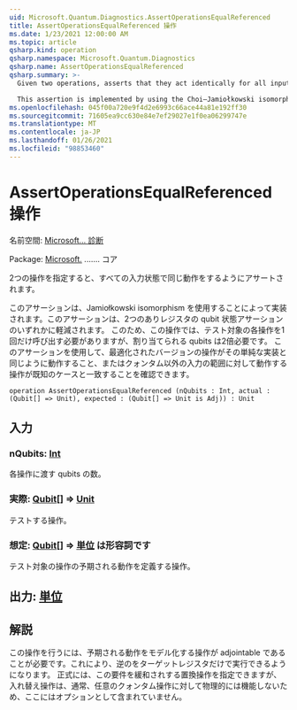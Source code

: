 ```yaml
---
uid: Microsoft.Quantum.Diagnostics.AssertOperationsEqualReferenced
title: AssertOperationsEqualReferenced 操作
ms.date: 1/23/2021 12:00:00 AM
ms.topic: article
qsharp.kind: operation
qsharp.namespace: Microsoft.Quantum.Diagnostics
qsharp.name: AssertOperationsEqualReferenced
qsharp.summary: >-
  Given two operations, asserts that they act identically for all input states.

  This assertion is implemented by using the Choi–Jamiołkowski isomorphism to reduce the assertion to one of a qubit state assertion on two entangled registers. Thus, this operation needs only a single call to each operation being tested, but requires twice as many qubits to be allocated. This assertion can be used to ensure, for instance, that an optimized version of an operation acts identically to its naïve implementation, or that an operation which acts on a range of non-quantum inputs agrees with known cases.
ms.openlocfilehash: 045f00a720e9f4d2e6993c66ace44a81e192ff30
ms.sourcegitcommit: 71605ea9cc630e84e7ef29027e1f0ea06299747e
ms.translationtype: MT
ms.contentlocale: ja-JP
ms.lasthandoff: 01/26/2021
ms.locfileid: "98853460"
---
```

# <a name="assertoperationsequalreferenced-operation"></a>AssertOperationsEqualReferenced 操作

名前空間: [Microsoft... 診断](xref:Microsoft.Quantum.Diagnostics)

Package: [Microsoft.](https://nuget.org/packages/Microsoft.Quantum.QSharp.Core) ....... コア


2つの操作を指定すると、すべての入力状態で同じ動作をするようにアサートされます。

このアサーションは、Jamiołkowski isomorphism を使用することによって実装されます。このアサーションは、2つのありレジスタの qubit 状態アサーションのいずれかに軽減されます。
このため、この操作では、テスト対象の各操作を1回だけ呼び出す必要がありますが、割り当てられる qubits は2倍必要です。
このアサーションを使用して、最適化されたバージョンの操作がその単純な実装と同じように動作すること、またはクォンタム以外の入力の範囲に対して動作する操作が既知のケースと一致することを確認できます。

```qsharp
operation AssertOperationsEqualReferenced (nQubits : Int, actual : (Qubit[] => Unit), expected : (Qubit[] => Unit is Adj)) : Unit
```


## <a name="input"></a>入力

### <a name="nqubits--int"></a>nQubits: [Int](xref:microsoft.quantum.lang-ref.int)

各操作に渡す qubits の数。


### <a name="actual--qubit--unit"></a>実際: [Qubit](xref:microsoft.quantum.lang-ref.qubit)[] => [Unit](xref:microsoft.quantum.lang-ref.unit) 

テストする操作。


### <a name="expected--qubit--unit--is-adj"></a>想定: [Qubit](xref:microsoft.quantum.lang-ref.qubit)[] => [単位](xref:microsoft.quantum.lang-ref.unit)  は形容詞です

テスト対象の操作の予期される動作を定義する操作。



## <a name="output--unit"></a>出力: [単位](xref:microsoft.quantum.lang-ref.unit)



## <a name="remarks"></a>解説

この操作を行うには、予期される動作をモデル化する操作が adjointable であることが必要です。これにより、逆のをターゲットレジスタだけで実行できるようになります。
正式には、この要件を緩和されする置換操作を指定できますが、入れ替え操作は、通常、任意のクォンタム操作に対して物理的には機能しないため、ここにはオプションとして含まれていません。